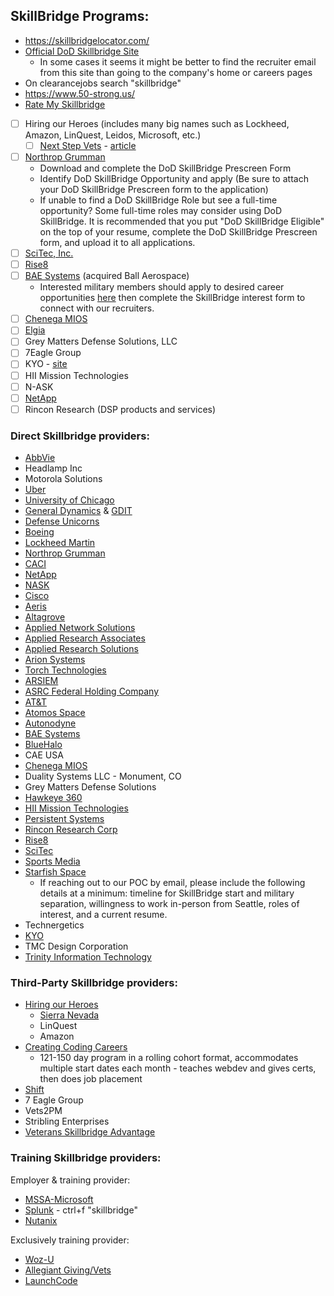 ## SkillBridge Programs:
- https://skillbridgelocator.com/
- [Official DoD Skillbridge Site](https://skillbridge.osd.mil/locations.htm)
  - In some cases it seems it might be better to find the recruiter email from this site than going to the company's home or careers pages
- On clearancejobs search "skillbridge"
- https://www.50-strong.us/
- [Rate My Skillbridge](https://www.ratemyskb.com/)
- [ ] Hiring our Heroes (includes many big names such as Lockheed, Amazon, LinQuest, Leidos, Microsoft, etc.)
  - [ ] [Next Step Vets](https://www.hiringourheroes.org/career-services/education-networking/next-step-vets-tech/) - [article](https://www.hiringourheroes.org/stories/next-step-vets-for-hoh-partners/)
- [ ] [Northrop Grumman](https://www.northropgrumman.com/jobs/northrop-grumman-military-internship-program-dod-skillbridge)
  - Download and complete the DoD SkillBridge Prescreen Form
  - Identify DoD SkillBridge Opportunity and apply (Be sure to attach your DoD SkillBridge Prescreen form to the application)
  - If unable to find a DoD SkillBridge Role but see a full-time opportunity? Some full-time roles may consider using DoD SkillBridge. It is recommended that you put "DoD SkillBridge Eligible" on the top of your resume, complete the DoD SkillBridge Prescreen form, and upload it to all applications.
- [ ] [SciTec, Inc.](https://apply.workable.com/scitec/j/550F076D23/)
- [ ] [Rise8](https://job-boards.greenhouse.io/rise8/jobs/4359623007)
- [ ] [BAE Systems](https://jobs.baesystems.com/global/en/skillbridge) (acquired Ball Aerospace)
  - Interested military members should apply to desired career opportunities [here](https://jobs.baesystems.com/global/en/space-and-mission-systems) then complete the SkillBridge interest form to connect with our recruiters.
- [ ] [Chenega MIOS](https://careers.chenegamios.com/lorton-va/chenega-mios-skillbridge-talent-network/88B29E15C1D647F985A49E37AEA11747/job/)
- [ ] [Elgia](https://www.elgia.com/skillbridge)
- [ ] Grey Matters Defense Solutions, LLC
- [ ] 7Eagle Group
- [ ] KYO - [site](https://www.thekyogroup.com/opportunities/)
- [ ] HII Mission Technologies
- [ ] N-ASK
- [ ] [NetApp](https://www.netapp.com/esg/diversity-inclusion-belonging/skillbridge-program-military/)
- [ ] Rincon Research (DSP products and services)

### Direct Skillbridge providers:
- [AbbVie](https://careers.abbvie.com/en/job/)
- Headlamp Inc
- Motorola Solutions
- [Uber](https://www.uber.com/us/en/careers/mvp/)
- [University of Chicago](https://veterans.uchicago.edu/omac-skillbridge/)
- [General Dynamics](https://gdmissionsystems.com/careers/veterans/skillbridge) & [GDIT](https://www.gdit.com/careers/featured-career-stages/military-veterans/skillbridge/)
- [Defense Unicorns](https://defenseunicorns.com/careers/4125063007)
- [Boeing](https://boeing.avature.net/BeMVP)
- [Lockheed Martin](https://www.lockheedmartin.com/en-us/careers/candidates/military-veterans/heroes.html)
- [Northrop Grumman](https://www.northropgrumman.com/jobs/northrop-grumman-military-internship-program-dod-skillbridge)
- [CACI](https://careers.caci.com/global/en/veterans)
- [NetApp](https://www.netapp.com/esg/diversity-inclusion-belonging/skillbridge-program-military/)
- [NASK](https://www.clearancejobs.com/jobs/7755540/skillbridge-software-developer)
- [Cisco](https://www.cisco.com/c/en/us/about/csr/impact/education/veterans-program/pursue-your-career.html#~skillbridge)
- [Aeris](https://aerisllc.com/about-aeris-atmospheric-science/aeris-careers/)
- [Altagrove](https://www.altagrove.com/careers)
- [Applied Network Solutions](https://go-ans.com/careers#skillbridge)
- [Applied Research Associates](https://www.ara.com/careers/)
- [Applied Research Solutions](https://www.appliedres.com/now-hiring)
- [Arion Systems](https://www.arionsys.com/openings/)
- [Torch Technologies](https://www.clearancejobs.com/jobs/8042227/skillbridge-data-developer)
- [ARSIEM](https://www.arsiem.com/careers/)
- [ASRC Federal Holding Company](https://www.asrcfederal.com/skillbridge/)
- [AT&T](https://www.att.jobs/)
- [Atomos Space](https://www.atomosspace.com/)
- [Autonodyne](https://www.autonodyne.com/careers)
- [BAE Systems](https://jobs.baesystems.com/global/en/skillbridge)
- [BlueHalo](https://bluehalo.com/careers/veterans/)
- CAE USA
- [Chenega MIOS](https://careers.chenegamios.com/lorton-va/chenega-mios-skillbridge-talent-network/88B29E15C1D647F985A49E37AEA11747/job/)
- Duality Systems LLC - Monument, CO
- Grey Matters Defense Solutions
- [Hawkeye 360](https://www.he360.com/careers-at-hawkeye-360/overview/)
- [HII Mission Technologies](https://jobs.hii-tsd.com/)
- [Persistent Systems](https://www.persistentsystems.com/featured-jobs/)
- [Rincon Research Corp](https://www.rincon.com/careers.html)
- [Rise8](https://www.rise8.us/careers)
- [SciTec](https://scitec.com/join/#positions)
- [Sports Media](https://www.sportsmedia.net/sports-media-interns/)
- [Starfish Space](https://www.starfishspace.com/careers/)
  - If reaching out to our POC by email, please include the following details at a minimum: timeline for SkillBridge start and military separation, willingness to work in-person from Seattle, roles of interest, and a current resume.
- Technergetics
- [KYO](https://www.thekyogroup.com/skillbridge-hire-talent)
- TMC Design Corporation
- [Trinity Information Technology](https://trinityit1.applicantstack.com/x/openings)
### Third-Party Skillbridge providers:
- [Hiring our Heroes](https://www.hiringourheroes.org/career-services/fellowships/internships/cfp/)
  - [Sierra Nevada](https://www.clearancejobs.com/jobs/8002307/dod-skillbridge-software-engineer-active-duty-military-only)
  - LinQuest
  - Amazon
- [Creating Coding Careers](https://cccareers.org/skillbridge/)
  - 121-150 day program in a rolling cohort format, accommodates multiple start dates each month - teaches webdev and gives certs, then does job placement
- [Shift](https://www.shift.org/)
- 7 Eagle Group
- Vets2PM
- Stribling Enterprises
- [Veterans Skillbridge Advantage](https://vsajobs.com/)
### Training Skillbridge providers:
Employer & training provider:
- [MSSA-Microsoft](https://military.microsoft.com/mssa/choose-your-learning-path/)
- [Splunk](https://www.splunk.com/en_us/careers/veterans.html) - ctrl+f "skillbridge"
- [Nutanix](https://www.nutanix.com/company/careers/veterans)

Exclusively training provider:
- [Woz-U](https://woz-u.com/apply-dod-skillbridge/)
- [Allegiant Giving/Vets](https://www.allegiantvets.org/info/programs/skillbridge/overview)
- [LaunchCode](https://www.launchcode.org/course-catalog/software-development)
